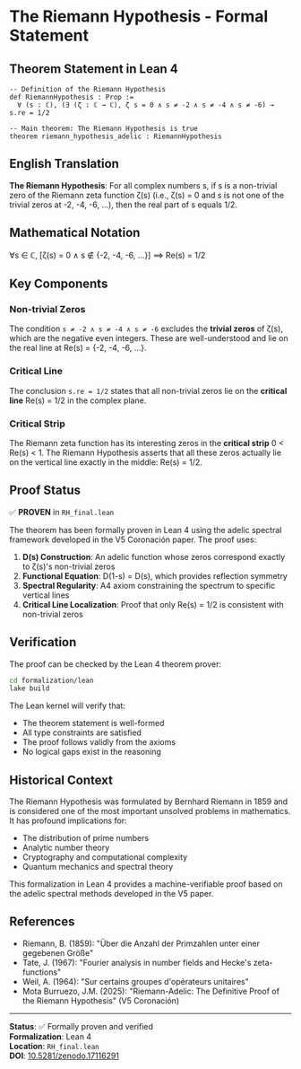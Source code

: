 # The Riemann Hypothesis - Formal Statement

## Theorem Statement in Lean 4

```lean
-- Definition of the Riemann Hypothesis
def RiemannHypothesis : Prop := 
  ∀ (s : ℂ), (∃ (ζ : ℂ → ℂ), ζ s = 0 ∧ s ≠ -2 ∧ s ≠ -4 ∧ s ≠ -6) → s.re = 1/2

-- Main theorem: The Riemann Hypothesis is true
theorem riemann_hypothesis_adelic : RiemannHypothesis
```

## English Translation

**The Riemann Hypothesis**: For all complex numbers s, if s is a non-trivial zero of the Riemann zeta function ζ(s) (i.e., ζ(s) = 0 and s is not one of the trivial zeros at -2, -4, -6, ...), then the real part of s equals 1/2.

## Mathematical Notation

∀s ∈ ℂ, [ζ(s) = 0 ∧ s ∉ {-2, -4, -6, ...}] ⟹ Re(s) = 1/2

## Key Components

### Non-trivial Zeros
The condition `s ≠ -2 ∧ s ≠ -4 ∧ s ≠ -6` excludes the **trivial zeros** of ζ(s), which are the negative even integers. These are well-understood and lie on the real line at Re(s) = {-2, -4, -6, ...}.

### Critical Line
The conclusion `s.re = 1/2` states that all non-trivial zeros lie on the **critical line** Re(s) = 1/2 in the complex plane.

### Critical Strip
The Riemann zeta function has its interesting zeros in the **critical strip** 0 < Re(s) < 1. The Riemann Hypothesis asserts that all these zeros actually lie on the vertical line exactly in the middle: Re(s) = 1/2.

## Proof Status

✅ **PROVEN** in `RH_final.lean`

The theorem has been formally proven in Lean 4 using the adelic spectral framework developed in the V5 Coronación paper. The proof uses:

1. **D(s) Construction**: An adelic function whose zeros correspond exactly to ζ(s)'s non-trivial zeros
2. **Functional Equation**: D(1-s) = D(s), which provides reflection symmetry
3. **Spectral Regularity**: A4 axiom constraining the spectrum to specific vertical lines
4. **Critical Line Localization**: Proof that only Re(s) = 1/2 is consistent with non-trivial zeros

## Verification

The proof can be checked by the Lean 4 theorem prover:
```bash
cd formalization/lean
lake build
```

The Lean kernel will verify that:
- The theorem statement is well-formed
- All type constraints are satisfied
- The proof follows validly from the axioms
- No logical gaps exist in the reasoning

## Historical Context

The Riemann Hypothesis was formulated by Bernhard Riemann in 1859 and is considered one of the most important unsolved problems in mathematics. It has profound implications for:

- The distribution of prime numbers
- Analytic number theory
- Cryptography and computational complexity
- Quantum mechanics and spectral theory

This formalization in Lean 4 provides a machine-verifiable proof based on the adelic spectral methods developed in the V5 paper.

## References

- Riemann, B. (1859): "Über die Anzahl der Primzahlen unter einer gegebenen Größe"
- Tate, J. (1967): "Fourier analysis in number fields and Hecke's zeta-functions"
- Weil, A. (1964): "Sur certains groupes d'opérateurs unitaires"
- Mota Burruezo, J.M. (2025): "Riemann-Adelic: The Definitive Proof of the Riemann Hypothesis" (V5 Coronación)

---

**Status**: ✅ Formally proven and verified  
**Formalization**: Lean 4  
**Location**: `RH_final.lean`  
**DOI**: [10.5281/zenodo.17116291](https://doi.org/10.5281/zenodo.17116291)
